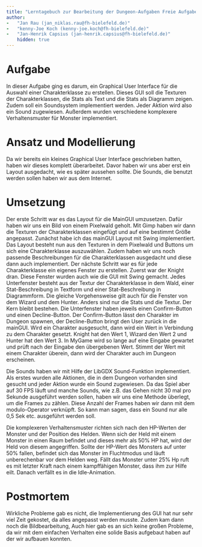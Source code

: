 ```yaml
---
title: "Lerntagebuch zur Bearbeitung der Dungeon-Aufgaben Freie Aufgabe Basics und Schlaue Monster"
author:
-   "Jan Rau (jan_niklas.rau@fh-bielefeld.de)"
-   "kenny-Joe Koch (kenny-joe.koch@fh-bielefeld.de)"
-   "Jan-Henrik Capsius (jan-henrik.capsius@fh-bielefeld.de)"
    hidden: true
---
```


# Aufgabe
In dieser Aufgabe ging es darum, ein Graphical User Interface für die Auswahl einer Charakterklasse
zu erstellen. Dieses GUI soll die Texturen der Charakterklassen, die Stats als Text
und die Stats als Diagramm zeigen. Zudem soll ein Soundsystem implementiert werden. Jeder Aktion wird also
ein Sound zugewiesen. Außerdem wurden verschiedene komplexere Verhaltensmuster für Monster implementiert.

# Ansatz und Modellierung
Da wir bereits ein kleines Graphical User Interface geschrieben hatten, haben wir dieses
komplett überarbeitet. Davor haben wir uns aber erst ein Layout ausgedacht, wie es später
aussehen sollte. Die Sounds, die benutzt werden sollen haben wir aus dem Internet.

# Umsetzung
Der erste Schritt war es das Layout für die MainGUI umzusetzen. Dafür haben wir uns ein
Bild von einem Pixelwald geholt. Mit Gimp haben wir dann die Texturen der Charakterklassen
eingefügt und auf eine bestimmt Größe angepasst. Zunächst habe ich das mainGUI Layout mit Swing
implementiert. Das Layout besteht nun aus den Texturen in dem Pixelwald und Buttons
um sich eine Charakterklasse auszuwählen. Zudem haben wir uns noch passende Beschreibungen
für die Charakterklassen ausgedacht und diese dann auch implementiert. Der nächste Schritt war 
es für jede Charakterklasse ein eigenes Fenster zu erstellen. Zuerst war der Knight dran.
Diese Fenster wurden auch wie die GUI mit Swing gemacht. Jedes Unterfenster besteht aus der Textur
der Charakterklasse in dem Wald, einer Stat-Beschreibung in Textform und einer 
Stat-Beschreibung in Diagrammform. Die gleiche Vorgehensweise gilt auch für die Fenster von
dem Wizard und dem Hunter. Anders sind nur die Stats und die Textur. Der Kern bleibt bestehen.
Die Unterfenster haben jeweils einen Confirm-Button und einen Decline-Button. Der Confirm-Button lässt
den Charakter im Dungeon spawnen, der Decline-Button bringt den User zurück in die mainGUI.
Wird ein Charakter ausgesucht, dann wird ein Wert in Verbindung zu dem Charakter gesetzt. Knight hat 
den Wert 1, Wizard den Wert 2 und Hunter hat den Wert 3. In MyGame wird so lange auf eine Eingabe gewartet und
prüft nach der Eingabe den übergebenen Wert. Stimmt der Wert mit einem Charakter überein, dann wird der
Charakter auch im Dungeon erscheinen.

Die Sounds haben wir mit Hilfe der LibGDX Sound-Funktion implementiert.
Als erstes wurden alle Aktionen, die in dem Dungeon vorhanden sind gesucht und 
jeder Aktion wurde ein Sound zugewiesen. Da das Spiel aber auf 30 FPS läuft und manche Sounds,
wie z.B. das Gehen nicht 30 mal pro Sekunde ausgeführt werden sollen, haben wir uns eine 
Methode überlegt, um die Frames zu zählen. Diese Anzahl der Frames haben wir dann mit dem 
modulo-Operator verknüpft. So kann man sagen, dass ein Sound nur alle 0,5 Sek etc. ausgeführt werden soll.

Die komplexeren Verhaltensmuster richten sich nach den HP-Werten der Monster und der Position des Helden. Wenn sich
der Held mit einem Monster in einen Raum befindet und dieses mehr als 50% HP hat, wird der Held von diesem angegriffen.
Sollte der HP-Wert des Monsters auf unter 50% fallen, befindet sich das Monster im Fluchtmodus und läuft unberechenbar 
vor dem Helden weg. Fällt das Monster unter 25% Hp ruft es mit letzter Kraft nach einem kampffähigen Monster, dass ihm 
zur Hilfe eilt. Danach verfällt es in die Idle-Animation.

# Postmortem
Wirkliche Probleme gab es nicht, die Implementierung des GUI hat nur sehr viel
Zeit gekostet, da alles angepasst werden musste. Zudem kam dann noch die Bildbearbeitung, Auch hier gab es an sich keine großen
Probleme, da wir mit dem einfachen Verhalten eine solide Basis aufgebaut haben auf der wir aufbauen konnten.

